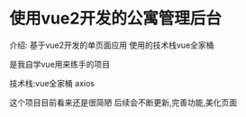 # 使用vue2开发的公寓管理后台
介绍:
基于vue2开发的单页面应用 使用的技术栈vue全家桶 

是我自学vue用来练手的项目 

技术栈:vue全家桶 axios 

这个项目目前看来还是很简陋 后续会不断更新,完善功能,美化页面
